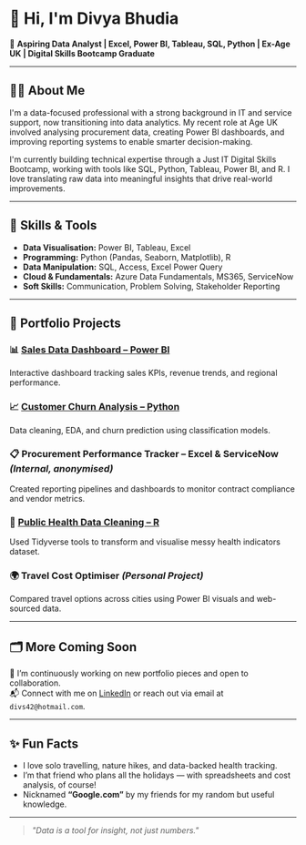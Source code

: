 # 👋 Hi, I'm Divya Bhudia

🎯 **Aspiring Data Analyst | Excel, Power BI, Tableau, SQL, Python | Ex-Age UK | Digital Skills Bootcamp Graduate**

---

## 👩‍💻 About Me

I'm a data-focused professional with a strong background in IT and service support, now transitioning into data analytics. My recent role at Age UK involved analysing procurement data, creating Power BI dashboards, and improving reporting systems to enable smarter decision-making. 

I'm currently building technical expertise through a Just IT Digital Skills Bootcamp, working with tools like SQL, Python, Tableau, Power BI, and R. I love translating raw data into meaningful insights that drive real-world improvements.

---

## 🧠 Skills & Tools

- **Data Visualisation:** Power BI, Tableau, Excel
- **Programming:** Python (Pandas, Seaborn, Matplotlib), R
- **Data Manipulation:** SQL, Access, Excel Power Query
- **Cloud & Fundamentals:** Azure Data Fundamentals, MS365, ServiceNow
- **Soft Skills:** Communication, Problem Solving, Stakeholder Reporting

---

## 📌 Portfolio Projects

### 📊 [Sales Data Dashboard – Power BI](#)
Interactive dashboard tracking sales KPIs, revenue trends, and regional performance.

### 📈 [Customer Churn Analysis – Python](#)
Data cleaning, EDA, and churn prediction using classification models.

### 📋 Procurement Performance Tracker – Excel & ServiceNow *(Internal, anonymised)*
Created reporting pipelines and dashboards to monitor contract compliance and vendor metrics.

### 🧽 [Public Health Data Cleaning – R](#)
Used Tidyverse tools to transform and visualise messy health indicators dataset.

### 🌍 Travel Cost Optimiser *(Personal Project)*
Compared travel options across cities using Power BI visuals and web-sourced data.

---

## 🗂️ More Coming Soon

🔄 I’m continuously working on new portfolio pieces and open to collaboration.  
📬 Connect with me on [LinkedIn](https://www.linkedin.com/in/divya-b-0b281850) or reach out via email at `divs42@hotmail.com`.

---

## ✨ Fun Facts

- I love solo travelling, nature hikes, and data-backed health tracking.
- I’m that friend who plans all the holidays — with spreadsheets and cost analysis, of course!
- Nicknamed **“Google.com”** by my friends for my random but useful knowledge.

---

> _"Data is a tool for insight, not just numbers."_  

